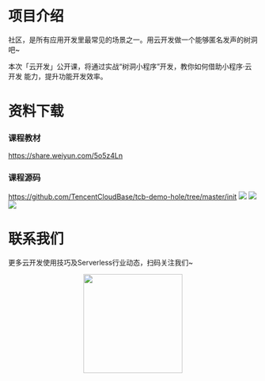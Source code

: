 # 项目介绍
社区，是所有应用开发里最常见的场景之一。用云开发做一个能够匿名发声的树洞吧~

本次「云开发」公开课，将通过实战“树洞小程序”开发，教你如何借助小程序·云开发
能力，提升功能开发效率。

# 资料下载
### 课程教材
https://share.weiyun.com/5o5z4Ln

### 课程源码

https://github.com/TencentCloudBase/tcb-demo-hole/tree/master/init
![](https://puui.qpic.cn/vupload/0/20190611_1560237745805_zuavbuy2xmr.png/0)
![](https://puui.qpic.cn/vupload/0/20190611_1560238481881_1349qmnml2pm.png/0)
![](https://puui.qpic.cn/vupload/0/20190611_1560239074151_ef88h9dgzph.png/0)

# 联系我们
更多云开发使用技巧及Serverless行业动态，扫码关注我们~
<p align="center">
    <img src="https://puui.qpic.cn/vupload/0/20190603_1559545575934_lettsbvkvdn.jpeg/0" width="200px">
</p>
